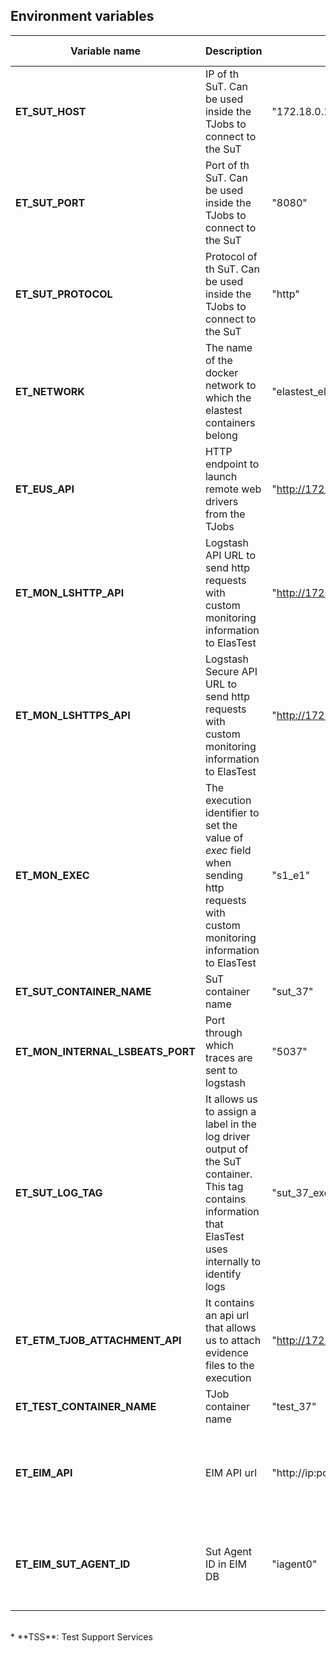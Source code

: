 <div class="range range-xs-left">
<div class="cell-xs-10 cell-lg-6 text-md-left inset-md-right-80 cell-lg-push-1 offset-top-50 offset-lg-top-0">
<h2 id="content" class="h1">Environment variables</h2>
<div class="offset-top-30 offset-md-top-30">
</div>
</div>
</div>

| Variable name | Description | Sample value | Available when | Accesible from |
| --- | --- | --- | --- | --- |
| **ET_SUT_HOST** | IP of th SuT. Can be used inside the TJobs to connect to the SuT | "172.18.0.16" | There's a SuT configured for the TJob | TJob |
| **ET_SUT_PORT** | Port of th SuT. Can be used inside the TJobs to connect to the SuT | "8080" | There's a SuT configured for the TJob | TJob |
| **ET_SUT_PROTOCOL** | Protocol of th SuT. Can be used inside the TJobs to connect to the SuT | "http" | There's a SuT configured for the TJob | TJob |
| **ET_NETWORK** | The name of the docker network to which the elastest containers belong | "elastest_elastest" | ElasTest started | TJob |
| **ET_EUS_API** | HTTP endpoint to launch remote web drivers from the TJobs | "http://172.18.0.14:8040/eus/v1/" | Web Browser Service is enabled for the TJob | TJob |
| **ET_MON_LSHTTP_API** | Logstash API URL to send http requests with custom monitoring information to ElasTest | "http://172.18.0.12:80/logstash/" | Always available | TJob, SuT, TSS |
| **ET_MON_LSHTTPS_API** | Logstash Secure API URL to send http requests with custom monitoring information to ElasTest | "http://172.18.0.12:443/logstash/" | Always available | TJob, SuT, TSS |
| **ET_MON_EXEC** | The execution identifier to set the value of _exec_ field when sending http requests with custom monitoring information to ElasTest| "s1_e1" | Always available | TJob, SuT, TSS |
| **ET_SUT_CONTAINER_NAME** | SuT container name | "sut_37" | Always available | TJob, SuT, TSS |
| **ET_MON_INTERNAL_LSBEATS_PORT**  |  Port through which traces are sent to logstash | "5037" | Always available | TJob, SuT, TSS |
| **ET_SUT_LOG_TAG** | It allows us to assign a label in the log driver output of the SuT container. This tag contains information that ElasTest uses internally to identify logs | "sut_37_exec" | Is an external TJob | TJob |
| **ET_ETM_TJOB_ATTACHMENT_API** | It contains an api url that allows us to attach evidence files to the execution | "http://172.18.0.1:37000/api/tjob/exec/707/attachment" | Always available | TJob |
| **ET_TEST_CONTAINER_NAME** | TJob container name | "test_37" | Always available | TJob |
| **ET_EIM_API** | EIM API url | "http://ip:port/eim/api" | Only available if the TJob uses an external SuT instrumented by ElasTest | TJob |
| **ET_EIM_SUT_AGENT_ID** | Sut Agent ID in EIM DB | "iagent0" | Only available if the TJob uses an external SuT instrumented by ElasTest | TJob |

<br>
* **TSS**: Test Support Services